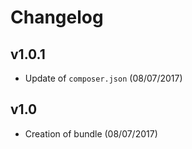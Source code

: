# Changelog

v1.0.1
------
- Update of `composer.json` (08/07/2017)

v1.0
----
- Creation of bundle (08/07/2017)